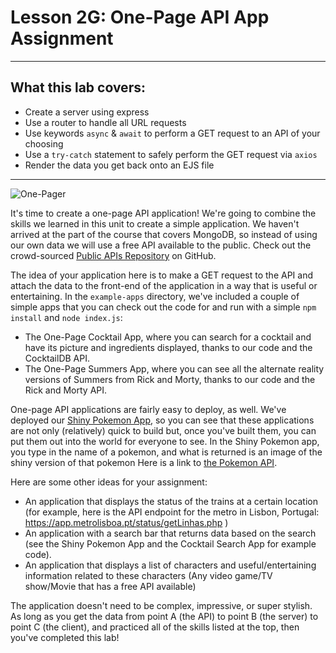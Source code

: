 # Lesson 2G: One-Page API App Assignment

---

## What this lab covers:

- Create a server using express
- Use a router to handle all URL requests
- Use keywords `async` & `await` to perform a GET request to an API of your choosing
- Use a `try-catch` statement to safely perform the GET request via `axios`
- Render the data you get back onto an EJS file

---

![One-Pager](https://i.imgur.com/GFJ3A1I.png)

It's time to create a one-page API application! We're going to combine the skills we learned in this unit to create a simple application. We haven't arrived at the part of the course that covers MongoDB, so instead of using our own data we will use a free API available to the public. Check out the crowd-sourced [Public APIs Repository](https://github.com/public-apis/public-apis) on GitHub.

The idea of your application here is to make a GET request to the API and attach the data to the front-end of the application in a way that is useful or entertaining. In the `example-apps` directory, we've included a couple of simple apps that you can check out the code for and run with a simple `npm install` and `node index.js`:

- The One-Page Cocktail App, where you can search for a cocktail and have its picture and ingredients displayed, thanks to our code and the CocktailDB API.
- The One-Page Summers App, where you can see all the alternate reality versions of Summers from Rick and Morty, thanks to our code and the Rick and Morty API.

One-page API applications are fairly easy to deploy, as well. We've deployed our [Shiny Pokemon App](https://shiny-pokemon-app.onrender.com/), so you can see that these applications are not only (relatively) quick to build but, once you've built them, you can put them out into the world for everyone to see. In the Shiny Pokemon app, you type in the name of a pokemon, and what is returned is an image of the shiny version of that pokemon Here is a link to [the Pokemon API](https://pokeapi.co/).

Here are some other ideas for your assignment:

- An application that displays the status of the trains at a certain location (for example, here is the API endpoint for the metro in Lisbon, Portugal: https://app.metrolisboa.pt/status/getLinhas.php )
- An application with a search bar that returns data based on the search (see the Shiny Pokemon App and the Cocktail Search App for example code).
- An application that displays a list of characters and useful/entertaining information related to these characters (Any video game/TV show/Movie that has a free API available)

The application doesn't need to be complex, impressive, or super stylish. As long as you get the data from point A (the API) to point B (the server) to point C (the client), and practiced all of the skills listed at the top, then you've completed this lab!
